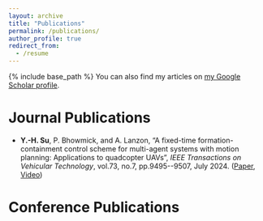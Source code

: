 ```yaml
---
layout: archive
title: "Publications"
permalink: /publications/
author_profile: true
redirect_from:
  - /resume
---
```

{% include base_path %}
You can also find my articles on [my Google Scholar profile](https://scholar.google.com/citations?user=Vu5t0IQAAAAJ&hl=en).

Journal Publications
======
* **Y.-H. Su**, P. Bhowmick, and A. Lanzon, “A fixed-time formation-containment control scheme for multi-agent systems with motion planning: Applications to quadcopter UAVs”, *IEEE Transactions on Vehicular Technology*, vol.73, no.7, pp.9495--9507, July 2024. ([Paper](https://ieeexplore.ieee.org/document/10480629), [Video](https://youtu.be/Fv1j05rhDoI))



Conference Publications
======
